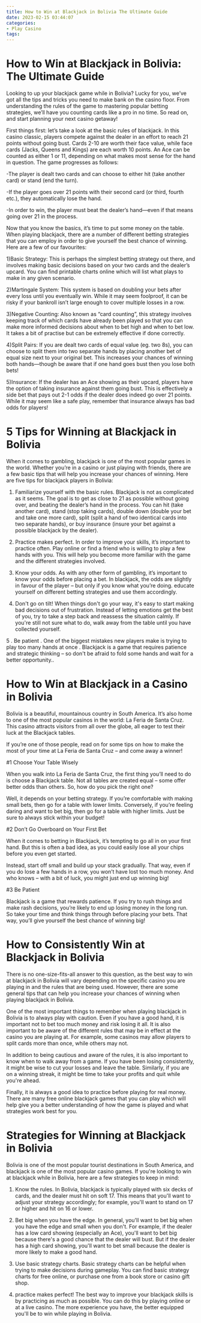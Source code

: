 ```yaml
---
title: How to Win at Blackjack in Bolivia The Ultimate Guide 
date: 2023-02-15 03:44:07
categories:
- Play Casino
tags:
---
```



#  How to Win at Blackjack in Bolivia: The Ultimate Guide 

Looking to up your blackjack game while in Bolivia? Lucky for you, we’ve got all the tips and tricks you need to make bank on the casino floor. From understanding the rules of the game to mastering popular betting strategies, we’ll have you counting cards like a pro in no time. So read on, and start planning your next casino getaway!

First things first: let’s take a look at the basic rules of blackjack. In this casino classic, players compete against the dealer in an effort to reach 21 points without going bust. Cards 2-10 are worth their face value, while face cards (Jacks, Queens and Kings) are each worth 10 points. An Ace can be counted as either 1 or 11, depending on what makes most sense for the hand in question. The game progresses as follows:

-The player is dealt two cards and can choose to either hit (take another card) or stand (end the turn).

-If the player goes over 21 points with their second card (or third, fourth etc.), they automatically lose the hand.

-In order to win, the player must beat the dealer’s hand—even if that means going over 21 in the process.

Now that you know the basics, it’s time to put some money on the table. When playing blackjack, there are a number of different betting strategies that you can employ in order to give yourself the best chance of winning. Here are a few of our favourites:

1)Basic Strategy: This is perhaps the simplest betting strategy out there, and involves making basic decisions based on your two cards and the dealer’s upcard. You can find printable charts online which will list what plays to make in any given scenario.

2)Martingale System: This system is based on doubling your bets after every loss until you eventually win. While it may seem foolproof, it can be risky if your bankroll isn’t large enough to cover multiple losses in a row.

3)Negative Counting: Also known as “card counting”, this strategy involves keeping track of which cards have already been played so that you can make more informed decisions about when to bet high and when to bet low. It takes a bit of practise but can be extremely effective if done correctly.

4)Split Pairs: If you are dealt two cards of equal value (eg. two 8s), you can choose to split them into two separate hands by placing another bet of equal size next to your original bet. This increases your chances of winning both hands—though be aware that if one hand goes bust then you lose both bets!

5)Insurance: If the dealer has an Ace showing as their upcard, players have the option of taking insurance against them going bust. This is effectively a side bet that pays out 2-1 odds if the dealer does indeed go over 21 points. While it may seem like a safe play, remember that insurance always has bad odds for players!

#  5 Tips for Winning at Blackjack in Bolivia 

When it comes to gambling, blackjack is one of the most popular games in the world. Whether you’re in a casino or just playing with friends, there are a few basic tips that will help you increase your chances of winning. Here are five tips for blackjack players in Bolivia:

1. Familiarize yourself with the basic rules. Blackjack is not as complicated as it seems. The goal is to get as close to 21 as possible without going over, and beating the dealer’s hand in the process. You can hit (take another card), stand (stop taking cards), double down (double your bet and take one more card), split (split a hand of two identical cards into two separate hands), or buy insurance (insure your bet against a possible blackjack by the dealer).

2. Practice makes perfect. In order to improve your skills, it’s important to practice often. Play online or find a friend who is willing to play a few hands with you. This will help you become more familiar with the game and the different strategies involved.

3. Know your odds. As with any other form of gambling, it’s important to know your odds before placing a bet. In blackjack, the odds are slightly in favour of the player – but only if you know what you’re doing. educate yourself on different betting strategies and use them accordingly.

4. Don't go on tilt! When things don't go your way, it's easy to start making bad decisions out of frustration. Instead of letting emotions get the best of you, try to take a step back and reassess the situation calmly. If you're still not sure what to do, walk away from the table until you have collected yourself.

5 . Be patient . One of the biggest mistakes new players make is trying to play too many hands at once . Blackjack is a game that requires patience and strategic thinking – so don't be afraid to fold some hands and wait for a better opportunity..

#  How to Win at Blackjack in a Casino in Bolivia 

Bolivia is a beautiful, mountainous country in South America. It’s also home to one of the most popular casinos in the world: La Feria de Santa Cruz. This casino attracts visitors from all over the globe, all eager to test their luck at the Blackjack tables.

If you’re one of those people, read on for some tips on how to make the most of your time at La Feria de Santa Cruz – and come away a winner!

#1 Choose Your Table Wisely

When you walk into La Feria de Santa Cruz, the first thing you’ll need to do is choose a Blackjack table. Not all tables are created equal – some offer better odds than others. So, how do you pick the right one?

Well, it depends on your betting strategy. If you’re comfortable with making small bets, then go for a table with lower limits. Conversely, if you’re feeling daring and want to bet big, then go for a table with higher limits. Just be sure to always stick within your budget!

#2 Don’t Go Overboard on Your First Bet 

When it comes to betting in Blackjack, it’s tempting to go all in on your first hand. But this is often a bad idea, as you could easily lose all your chips before you even get started.

Instead, start off small and build up your stack gradually. That way, even if you do lose a few hands in a row, you won’t have lost too much money. And who knows – with a bit of luck, you might just end up winning big!

#3 Be Patient 

Blackjack is a game that rewards patience. If you try to rush things and make rash decisions, you’re likely to end up losing money in the long run. So take your time and think things through before placing your bets. That way, you’ll give yourself the best chance of winning big!

#  How to Consistently Win at Blackjack in Bolivia 

There is no one-size-fits-all answer to this question, as the best way to win at blackjack in Bolivia will vary depending on the specific casino you are playing in and the rules that are being used. However, there are some general tips that can help you increase your chances of winning when playing blackjack in Bolivia.

One of the most important things to remember when playing blackjack in Bolivia is to always play with caution. Even if you have a good hand, it is important not to bet too much money and risk losing it all. It is also important to be aware of the different rules that may be in effect at the casino you are playing at. For example, some casinos may allow players to split cards more than once, while others may not.

In addition to being cautious and aware of the rules, it is also important to know when to walk away from a game. If you have been losing consistently, it might be wise to cut your losses and leave the table. Similarly, if you are on a winning streak, it might be time to take your profits and quit while you're ahead.

Finally, it is always a good idea to practice before playing for real money. There are many free online blackjack games that you can play which will help give you a better understanding of how the game is played and what strategies work best for you.

#  Strategies for Winning at Blackjack in Bolivia

Bolivia is one of the most popular tourist destinations in South America, and blackjack is one of the most popular casino games. If you're looking to win at blackjack while in Bolivia, here are a few strategies to keep in mind:

1. Know the rules. In Bolivia, blackjack is typically played with six decks of cards, and the dealer must hit on soft 17. This means that you'll want to adjust your strategy accordingly; for example, you'll want to stand on 17 or higher and hit on 16 or lower.

2. Bet big when you have the edge. In general, you'll want to bet big when you have the edge and small when you don't. For example, if the dealer has a low card showing (especially an Ace), you'll want to bet big because there's a good chance that the dealer will bust. But if the dealer has a high card showing, you'll want to bet small because the dealer is more likely to make a good hand.

3. Use basic strategy charts. Basic strategy charts can be helpful when trying to make decisions during gameplay. You can find basic strategy charts for free online, or purchase one from a book store or casino gift shop.

4. practice makes perfect! The best way to improve your blackjack skills is by practicing as much as possible. You can do this by playing online or at a live casino. The more experience you have, the better equipped you'll be to win while playing in Bolivia.